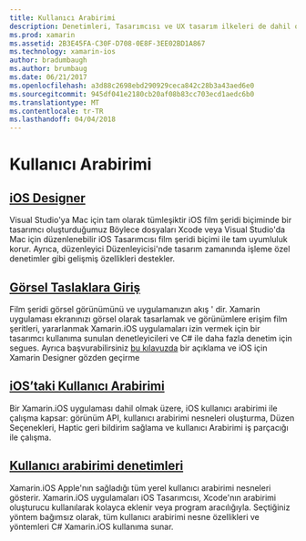 ```yaml
---
title: Kullanıcı Arabirimi
description: Denetimleri, Tasarımcısı ve UX tasarım ilkeleri de dahil olmak üzere genel kullanıcı deneyimini (UX) kapsamı.
ms.prod: xamarin
ms.assetid: 2B3E45FA-C30F-D708-0E8F-3EE02BD1A867
ms.technology: xamarin-ios
author: bradumbaugh
ms.author: brumbaug
ms.date: 06/21/2017
ms.openlocfilehash: a3d88c2698ebd290929ceca842c28b3a43aed6e0
ms.sourcegitcommit: 945df041e2180cb20af08b83cc703ecd1aedc6b0
ms.translationtype: MT
ms.contentlocale: tr-TR
ms.lasthandoff: 04/04/2018
---
```

# <a name="user-interface"></a>Kullanıcı Arabirimi

## <a name="ios-designeriosuser-interfacedesignerindexmd"></a>[iOS Designer](~/ios/user-interface/designer/index.md)

Visual Studio'ya Mac için tam olarak tümleşiktir iOS film şeridi biçiminde bir tasarımcı oluşturduğumuz Böylece dosyaları Xcode veya Visual Studio'da Mac için düzenlenebilir iOS Tasarımcısı film şeridi biçimi ile tam uyumluluk korur. Ayrıca, düzenleyici Düzenleyicisi'nde tasarım zamanında işleme özel denetimler gibi gelişmiş özellikleri destekler.


## <a name="introduction-to-storyboardsiosuser-interfacestoryboardsindexmd"></a>[Görsel Taslaklara Giriş](~/ios/user-interface/storyboards/index.md)

Film şeridi görsel görünümünü ve uygulamanızın akış ' dir. Xamarin uygulaması ekranınızı görsel olarak tasarlamak ve görünümlere erişim film şeritleri, yararlanmak Xamarin.iOS uygulamaları izin vermek için bir tasarımcı kullanıma sunulan denetleyicileri ve C# ile daha fazla denetim için segues. Ayrıca başvurabilirsiniz [bu kılavuzda](~/ios/user-interface/designer/introduction.md) bir açıklama ve iOS için Xamarin Designer gözden geçirme

## <a name="user-interface-in-iosiosuser-interfaceios-uiindexmd"></a>[iOS’taki Kullanıcı Arabirimi](~/ios/user-interface/ios-ui/index.md)

Bir Xamarin.iOS uygulaması dahil olmak üzere, iOS kullanıcı arabirimi ile çalışma kapsar: görünüm API, kullanıcı arabirimi nesneleri oluşturma, Düzen Seçenekleri, Haptic geri bildirim sağlama ve kullanıcı Arabirimi iş parçacığı ile çalışma.

## <a name="user-interface-controlsiosuser-interfacecontrolsindexmd"></a>[Kullanıcı arabirimi denetimleri](~/ios/user-interface/controls/index.md)

Xamarin.iOS Apple'nın sağladığı tüm yerel kullanıcı arabirimi nesneleri gösterir. Xamarin.iOS uygulamaları iOS Tasarımcısı, Xcode'nın arabirimi oluşturucu kullanılarak kolayca eklenir veya program aracılığıyla. Seçtiğiniz yöntem bağımsız olarak, tüm kullanıcı arabirimi nesne özellikleri ve yöntemleri C# Xamarin.iOS kullanıma sunar.


